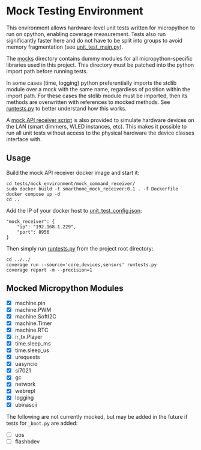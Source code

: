 # Mock Testing Environment

This environment allows hardware-level unit tests written for micropython to run on cpython, enabling coverage measurement. Tests also run significantly faster here and do not have to be split into groups to avoid memory fragmentation (see [unit_test_main.py](tests/firmware/unit_test_main.py)).

The [mocks](tests/mock_environment/mocks/) directory contains dummy modules for all micropython-specific libraries used in this project. This directory must be patched into the python import path before running tests.

In some cases (time, logging) python preferentially imports the stdlib module over a mock with the same name, regardless of position within the import path. For these cases the stdlib module must be imported, then its methods are overwritten with references to mocked methods. See [runtests.py](tests/mock_environment/runtests.py) to better understand how this works.

A [mock API receiver script](mock_command_receiver/mock_command_receiver.py) is also provided to simulate hardware devices on the LAN (smart dimmers, WLED instances, etc). This makes it possible to run all unit tests without access to the physical hardware the device classes interface with.

## Usage

Build the mock API receiver docker image and start it:
```
cd tests/mock_environment/mock_command_receiver/
sudo docker build -t smarthome_mock_receiver:0.1 . -f Dockerfile
docker compose up -d
cd ..
```

Add the IP of your docker host to [unit_test_config.json](tests/firmware/unit_test_config.json):
```
"mock_receiver": {
    "ip": "192.168.1.229",
    "port": 8956
}
```

Then simply run [runtests.py](tests/mock_environment/runtests.py) from the project root directory:
```
cd ../../
coverage run --source='core,devices,sensors' runtests.py
coverage report -m --precision=1
```

## Mocked Micropython Modules
- [x] machine.pin
- [x] machine.PWM
- [x] machine.SoftI2C
- [x] machine.Timer
- [x] machine.RTC
- [x] ir_tx.Player
- [x] time.sleep_ms
- [x] time.sleep_us
- [x] urequests
- [x] uasyncio
- [x] si7021
- [x] gc
- [x] network
- [x] webrepl
- [x] logging
- [x] ubinascii

The following are not currently mocked, but may be added in the future if tests for `_boot.py` are added:
- [ ] uos
- [ ] flashbdev
